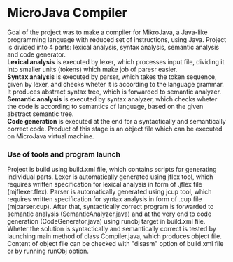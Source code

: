 # MicroJava Compiler
Goal of the project was to make a compiler for MikroJava, a Java-like programming language with reduced set of
instructions, using Java.  Project is divided into 4 parts: lexical analysis, syntax analysis, semantic analysis and code generator.  
**Lexical analysis** is executed by lexer, which processes input file, dividing it into smaller units (tokens) which make job of paresr easier.  
**Syntax analysis** is executed by parser, which takes the token sequence, given by lexer, and checks wheter it is according to the language grammar. 
It produces abstract syntax tree, which is forwarded to semantic analyzer.  
**Semantic analysis** is executed by syntax analyzer, which checks wheter the code is according to semantics of language, based on the given abstract semantic tree.  
**Code generation** is executed at the end for a syntactically and semantically correct code. Product of this stage is an object file which can be 
executed on MicroJava virtual machine.  
### Use of tools and program launch
Project is build using build.xml file, which contains scripts for generating individual parts. Lexer is automatically generated using jflex tool, 
which requires written specification for lexical analysis in form of .jflex file (mjflexer.flex).
Parser is automatically generated using jcup tool, which requires written specification for syntax analysis in form of .cup file (mjparser.cup).
After that, syntactically correct program is forwarded to semantic analysis (SemanticAnalyzer.java) and at the very end to code generation
(CodeGenerator.java) using runobj target in build.xml file.  
Wheter the solution is syntactically and semantically correct is tested by launching main method of class Compiler.java, which produces object file.
Content of object file can be checked with "disasm" option of build.xml file or by running runObj option.
